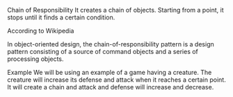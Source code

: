 Chain of Responsibility
It creates a chain of objects. Starting from a point, it stops until it finds a certain condition.

According to Wikipedia

In object-oriented design, the chain-of-responsibility pattern is a design pattern consisting of a source of command objects and a series of processing objects.

Example
We will be using an example of a game having a creature. The creature will increase its defense and attack when it reaches a certain point. It will create a chain and attack and defense will increase and decrease.